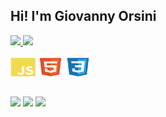 ## Hi! I'm Giovanny Orsini
<div>
  <a href="https://github.com/giovannyorsini/"> 
    <img height="140" src="https://github-readme-stats.vercel.app/api?username=giovannyorsini&show_icons=true&theme=dark&rank_icon=github">
  </a>
  <a href="https://github.com/giovannyorsini/"> 
    <img height="140" src="https://github-readme-stats.vercel.app/api/top-langs/?username=giovannyorsini&layout=compact&theme=dark">
  </a>
</div>
<div style="display: inline_block"><br>
  <img alt="Giovanny-Js" height="30" width="40" src="https://raw.githubusercontent.com/devicons/devicon/master/icons/javascript/javascript-plain.svg">
  <img alt="Giovanny-HTML" height="30" width="40" src="https://raw.githubusercontent.com/devicons/devicon/master/icons/html5/html5-original.svg">
  <img alt="Giovanny-CSS" height="30" width="40" src="https://raw.githubusercontent.com/devicons/devicon/master/icons/css3/css3-original.svg">
</div>
  
  ##
 
<div> 
  <a href="https://www.instagram.com/gika_orsini" target="_blank"><img src="https://img.shields.io/badge/-Instagram-%23E4405F?style=for-the-badge&logo=instagram&logoColor=white" target="_blank"></a>
  <a href = "mailto:gikaorsini@gmail.com"><img src="https://img.shields.io/badge/-Gmail-%23333?style=for-the-badge&logo=gmail&logoColor=white" target="_blank"></a>
  <a href="https://www.linkedin.com/in/giovanny-orsini" target="_blank"><img src="https://img.shields.io/badge/-LinkedIn-%230077B5?style=for-the-badge&logo=linkedin&logoColor=white" target="_blank"></a> 
</div>
